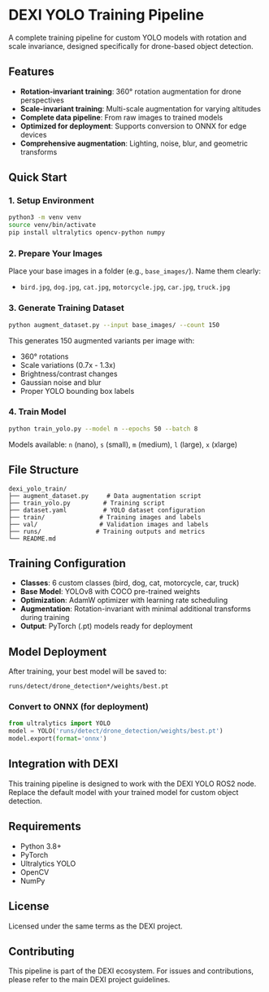 # DEXI YOLO Training Pipeline

A complete training pipeline for custom YOLO models with rotation and scale invariance, designed specifically for drone-based object detection.

## Features

- **Rotation-invariant training**: 360° rotation augmentation for drone perspectives
- **Scale-invariant training**: Multi-scale augmentation for varying altitudes
- **Complete data pipeline**: From raw images to trained models
- **Optimized for deployment**: Supports conversion to ONNX for edge devices
- **Comprehensive augmentation**: Lighting, noise, blur, and geometric transforms

## Quick Start

### 1. Setup Environment

```bash
python3 -m venv venv
source venv/bin/activate
pip install ultralytics opencv-python numpy
```

### 2. Prepare Your Images

Place your base images in a folder (e.g., `base_images/`). Name them clearly:
- `bird.jpg`, `dog.jpg`, `cat.jpg`, `motorcycle.jpg`, `car.jpg`, `truck.jpg`

### 3. Generate Training Dataset

```bash
python augment_dataset.py --input base_images/ --count 150
```

This generates 150 augmented variants per image with:
- 360° rotations
- Scale variations (0.7x - 1.3x)  
- Brightness/contrast changes
- Gaussian noise and blur
- Proper YOLO bounding box labels

### 4. Train Model

```bash
python train_yolo.py --model n --epochs 50 --batch 8
```

Models available: `n` (nano), `s` (small), `m` (medium), `l` (large), `x` (xlarge)

## File Structure

```
dexi_yolo_train/
├── augment_dataset.py     # Data augmentation script
├── train_yolo.py         # Training script  
├── dataset.yaml          # YOLO dataset configuration
├── train/               # Training images and labels
├── val/                 # Validation images and labels
├── runs/               # Training outputs and metrics
└── README.md
```

## Training Configuration

- **Classes**: 6 custom classes (bird, dog, cat, motorcycle, car, truck)
- **Base Model**: YOLOv8 with COCO pre-trained weights
- **Optimization**: AdamW optimizer with learning rate scheduling
- **Augmentation**: Rotation-invariant with minimal additional transforms during training
- **Output**: PyTorch (.pt) models ready for deployment

## Model Deployment

After training, your best model will be saved to:
```
runs/detect/drone_detection*/weights/best.pt
```

### Convert to ONNX (for deployment)
```python
from ultralytics import YOLO
model = YOLO('runs/detect/drone_detection/weights/best.pt')
model.export(format='onnx')
```

## Integration with DEXI

This training pipeline is designed to work with the DEXI YOLO ROS2 node. Replace the default model with your trained model for custom object detection.

## Requirements

- Python 3.8+
- PyTorch
- Ultralytics YOLO
- OpenCV
- NumPy

## License

Licensed under the same terms as the DEXI project.

## Contributing

This pipeline is part of the DEXI ecosystem. For issues and contributions, please refer to the main DEXI project guidelines.